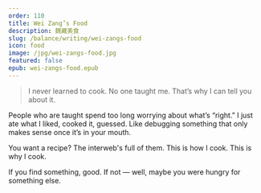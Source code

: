```yaml
---
order: 110
title: Wei Zang’s Food
description: 魏藏美食
slug: /balance/writing/wei-zangs-food
icon: food
image: /jpg/wei-zangs-food.jpg
featured: false
epub: wei-zangs-food.epub
---
```


> I never learned to cook. No one taught me. That’s why I can tell you about it.

People who are taught spend too long worrying about what’s “right.” I just ate what I liked, cooked it, guessed. Like debugging something that only makes sense once it’s in your mouth.

You want a recipe? The interweb's full of them. This is how I cook. This is why I cook.

If you find something, good. If not — well, maybe you were hungry for something else.
